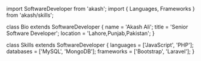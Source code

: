 import SoftwareDeveloper from 'akash'; 
import { Languages, Frameworks } from 'akash/skills';

class Bio extends SoftwareDeveloper {
  name     = 'Akash Ali';
  title    = 'Senior Software Developer';
  location = 'Lahore,Punjab,Pakistan';
}

class Skills extends SoftwareDeveloper {
  languages  = ['JavaScript', 'PHP'];
  databases  = ['MySQL', 'MongoDB'];
  frameworks = ['Bootstrap', 'Laravel'];
}



